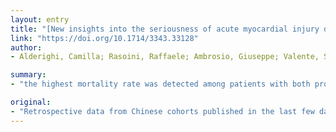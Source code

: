 ```yaml
---
layout: entry
title: "[New insights into the seriousness of acute myocardial injury during COVID-19]"
link: "https://doi.org/10.1714/3343.33128"
author:
- Alderighi, Camilla; Rasoini, Raffaele; Ambrosio, Giuseppe; Valente, Serafina; Gensini, Gian Franco

summary:
- "the highest mortality rate was detected among patients with both progressively incremental troponin levels and a history of cardiovascular disease. Retrospective data from Chinese cohorts have placed a strong emphasis on the possibility that acute myocardial injury represents a critical component in the development of serious complications in patients hospitalized with COVID-19. Fifty-sixty percent of these patients died. Several pathophysiological reasons have been hypothesized regarding the frequently observed increase in troponine levels."

original:
- "Retrospective data from Chinese cohorts published in the last few days have placed a strong emphasis on the possibility that acute myocardial injury represents a critical component in the development of serious complications in patients hospitalized with COVID-19. These analyses showed that 19-27% of hospitalized patients with moderate/severe COVID-19 developed acute myocardial injury, defined as an increase in troponin levels. Fifty-sixty percent of these patients died. The highest mortality rate was detected among patients with both progressively incremental troponin levels and a history of cardiovascular disease. Some pathophysiological reasons have been hypothesized regarding the frequently observed increase in troponin levels in patients hospitalized with COVID-19, but, at the moment, these data could already suggest some clinical management implications, also with the aim of prospectively collecting research data: a troponin dosage should be considered, as a prognostic indicator, in all patients with moderate/severe COVID-19 at hospital admission, periodically during hospitalization, and in the case of clinical deterioration. In those patients with increased troponin levels, serial determinations should be carried out to define the enzymatic trajectory and therefore also the degree of clinical attention that must necessarily be closer in those who turn out to have persistently high or increasing troponin levels. In order to reduce the overdiagnosis risk of acute myocardial injury in critically ill patients, detection of increased troponin levels should always be contextualized into a multi-parametric evaluation."
---
```


